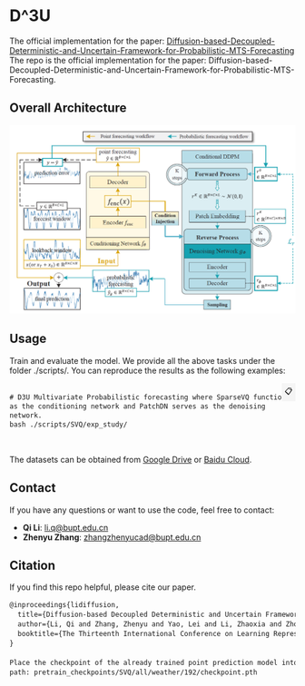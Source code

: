 # D^3U
The official implementation for the paper: [Diffusion-based-Decoupled-Deterministic-and-Uncertain-Framework-for-Probabilistic-MTS-Forecasting](https://openreview.net/forum?id=HdUkF1Qk7g)
The repo is the official implementation for the paper: Diffusion-based-Decoupled-Deterministic-and-Uncertain-Framework-for-Probabilistic-MTS-Forecasting. 
## Overall Architecture
![Logo](./figure/D3U.png)
## Usage
Train and evaluate the model. We provide all the above tasks under the folder ./scripts/. You can reproduce the results as the following examples:
<div style="position: relative;">
  <pre>
    <code id="codeBlock">
# D3U Multivariate Probabilistic forecasting where SparseVQ functions as the conditioning network and PatchDN serves as the denoising
network.
bash ./scripts/SVQ/exp_study/
    </code>
  </pre>
  <button style="position: absolute; top: 0; right: 0; padding: 5px; background: #f5f5f5; border: none; cursor: pointer;" onclick="copyCode()">
    📋
  </button>
</div>

The datasets can be obtained from [Google Drive](https://drive.google.com/file/d/1l51QsKvQPcqILT3DwfjCgx8Dsg2rpjot/view?usp=drive_link) or [Baidu Cloud](https://pan.baidu.com/s/11AWXg1Z6UwjHzmto4hesAA?pwd=9qjr).

## Contact
If you have any questions or want to use the code, feel free to contact:

- ​**Qi Li**: [li.q@bupt.edu.cn](mailto:li.q@bupt.edu.cn)
- ​**Zhenyu Zhang**: [zhangzhenyucad@bupt.edu.cn](mailto:zhangzhenyucad@bupt.edu.cn)


## Citation
If you find this repo helpful, please cite our paper.

```markdown
@inproceedings{lidiffusion,
  title={Diffusion-based Decoupled Deterministic and Uncertain Framework for Probabilistic Multivariate Time Series Forecasting},
  author={Li, Qi and Zhang, Zhenyu and Yao, Lei and Li, Zhaoxia and Zhong, Tianyi and Zhang, Yong},
  booktitle={The Thirteenth International Conference on Learning Representations}
}

Place the checkpoint of the already trained point prediction model into this folder.
path: pretrain_checkpoints/SVQ/all/weather/192/checkpoint.pth
